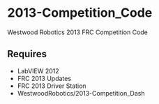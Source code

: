 2013-Competition_Code
=====================

Westwood Robotics 2013 FRC Competition Code

Requires 
--------
- LabVIEW 2012
- FRC 2013 Updates
- FRC 2013 Driver Station
- WestwoodRobotics/2013-Competition_Dash
